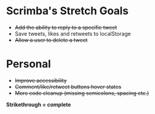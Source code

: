 # Scrimba's Stretch Goals

- ~~Add the ability to reply to a specific tweet~~
- Save tweets, likes and retweets to localStorage
- ~~Allow a user to delete a tweet~~

# Personal

- ~~Improve accessibility~~
- ~~Comment/like/retweet buttons hover states~~
- ~~More code cleanup (missing semicolons, spacing etc.)~~

**Strikethrough = complete**
